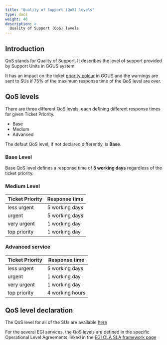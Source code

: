 ```yaml
---
title: "Quality of Support (QoS) levels"
type: docs
weight: 40
description: >
  Quality of Support (QoS) levels
---
```


## Introduction

QoS stands for Quality of Support. It describes the level of support provided by
Support Units in GGUS system.

It has an impact on the ticket
[priority colour](../ticket-priority) in GGUS and the warnings are sent
to SUs if 75% of the maximum response time of the QoS level are over.

## QoS levels

There are three different QoS levels, each defining different response times for
given Ticket Priority.

- Base
- Medium
- Advanced

The defaut QoS level, if not declared differently, is **Base**.

### Base Level

Base QoS level defines a response time of **5 working days** regardless of the
ticket priority.

### Medium Level

| Ticket Priority | Response time  |
| --------------- | -------------- |
| less urgent     | 5 working days |
| urgent          | 5 working days |
| very urgent     | 1 working day  |
| top priority    | 1 working day  |

### Advanced service

| Ticket Priority | Response time   |
| --------------- | --------------- |
| less urgent     | 5 working days  |
| urgent          | 1 working day   |
| very urgent     | 1 working day   |
| top priority    | 4 working hours |

## QoS level declaration

The QoS level for all of the SUs are available
[here](https://ggus.eu/?mode=resp_unit_info)

For the several EGI services, the QoS levels are defined in the specific
Operational Level Agreements linked in the
[EGI OLA SLA framework page](https://confluence.egi.eu/display/EGISLM/EGI+OLA+SLA+framework#EGIOLASLAframework-OperationalLevelAgreements)
